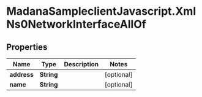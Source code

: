 # MadanaSampleclientJavascript.XmlNs0NetworkInterfaceAllOf

## Properties

Name | Type | Description | Notes
------------ | ------------- | ------------- | -------------
**address** | **String** |  | [optional] 
**name** | **String** |  | [optional] 


